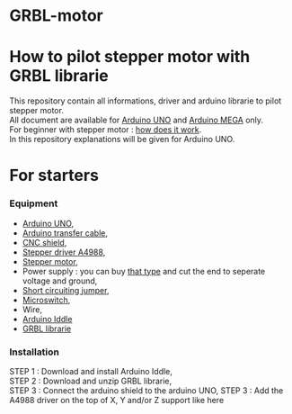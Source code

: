 # GRBL-motor
# How to pilot stepper motor with GRBL librarie 

This repository contain all informations, driver and arduino librarie to pilot stepper motor.  
All document are available for [Arduino UNO](https://fr.rs-online.com/web/p/kits-de-developpement-pour-processeurs-et-microcontroleurs/7154081?cm_mmc=FR-PLA-DS3A-_-google-_-CSS_FR_FR_Semi-conducteurs_Whoop-_-(FR:Whoop!)+Kits+de+d%C3%A9veloppement+pour+processeurs+et+microcontr%C3%B4leurs-_-7154081&matchtype=&pla-339391921421&gclid=EAIaIQobChMIrqXv4uji6gIVy9vVCh1vcA0YEAQYASABEgIcsfD_BwE&gclsrc=aw.ds) 
and [Arduino MEGA](https://fr.rs-online.com/web/p/kits-de-developpement-pour-processeurs-et-microcontroleurs/7154084/) only.  
For beginner with stepper motor : [how does it work](https://www.monolithicpower.com/en/stepper-motors-basics-types-uses#:~:text=The%20basic%20working%20principle%20of,rotor%20aligns%20with%20this%20field.&text=When%20coil%20B%20is%20energized,with%20the%20new%20magnetic%20field.).  
In this repository explanations will be given for Arduino UNO. 

# For starters
### Equipment
* [Arduino UNO](https://fr.rs-online.com/web/p/kits-de-developpement-pour-processeurs-et-microcontroleurs/7154081?cm_mmc=FR-PLA-DS3A-_-google-_-CSS_FR_FR_Semi-conducteurs_Whoop-_-(FR:Whoop!)+Kits+de+d%C3%A9veloppement+pour+processeurs+et+microcontr%C3%B4leurs-_-7154081&matchtype=&pla-339391921421&gclid=EAIaIQobChMIrqXv4uji6gIVy9vVCh1vcA0YEAQYASABEgIcsfD_BwE&gclsrc=aw.ds),
* [Arduino transfer cable](https://fr.rs-online.com/web/p/products/4581654/),
* [CNC shield](https://www.amazon.fr/DollaTek-Engraver-Printer-dextension-Pilotage/dp/B07DK5CMMG/ref=sr_1_40?dchild=1&keywords=cnc+shield&qid=1595489807&sr=8-40),
* [Stepper driver A4988](https://www.amazon.fr/Longruner-A4988-Stepstick-dissipatore-stampante-confezione/dp/B071P41ZBW/ref=sr_1_5?dchild=1&keywords=driver+a4988&qid=1595490012&sr=8-5),
* [Stepper motor](https://www.amazon.fr/Couette-23-Moteur-1-26-Nm-conducteur-Imprimante/dp/B06XVC23Z7/ref=sr_1_5?dchild=1&keywords=Nema+23+Stepper+Motor&qid=1595316851&sr=8-5),
* Power supply : you can buy [that type](https://fr.rs-online.com/web/p/cordons-electriques/6563816/) and cut the end to seperate voltage and ground,
* [Short circuiting jumper](https://fr.rs-online.com/web/p/cavaliers-et-shunts/2518503/),
* [Microswitch](https://www.sparkfun.com/products/13119),
* Wire,
* [Arduino Iddle](https://www.arduino.cc/en/Main/Software)
* [GRBL librarie](https://github.com/gnea/grbl)

### Installation
STEP 1 : Download and install Arduino Iddle,  
STEP 2 : Download and unzip GRBL librarie,  
STEP 3 : Connect the arduino shield to the arduino UNO,
STEP 3 : Add the A4988 driver on the top of X, Y and/or Z support like here
